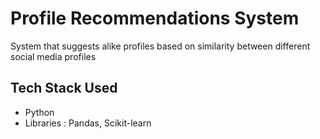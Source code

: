 # Profile Recommendations System
System that suggests alike profiles based on similarity between different social media profiles

## Tech Stack Used
- Python
- Libraries : Pandas, Scikit-learn

